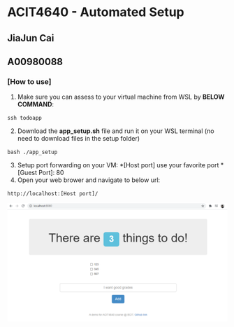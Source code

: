 # ACIT4640 - Automated Setup
## JiaJun Cai
## A00980088
### [How to use]
1. Make sure you can assess to your virtual machine from WSL by **BELOW COMMAND**:

```
ssh todoapp
```
2. Download the **app_setup.sh** file and run it on your WSL terminal (no need to download files in the setup folder)
```
bash ./app_setup
```
3. Setup port forwarding on your VM: 
*[Host port] use your favorite port
*[Guest Port]: 80
4. Open your web brower and navigate to below url:
```
http://localhost:[Host port]/
```
![Screenshot](/setup/screenshot.PNG)
